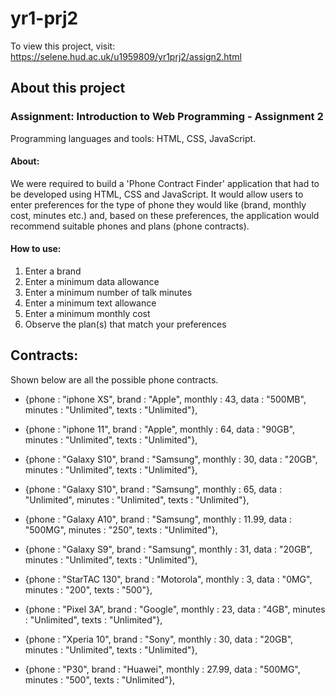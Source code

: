 # yr1-prj2

To view this project, visit: https://selene.hud.ac.uk/u1959809/yr1prj2/assign2.html

## About this project
### Assignment: Introduction to Web Programming - Assignment 2

Programming languages and tools: HTML, CSS, JavaScript.

#### About: 
We were required to build a 'Phone Contract Finder' application that had to be developed using HTML, CSS and JavaScript. It would allow users to enter preferences for the type of phone they would like (brand, monthly cost, minutes etc.) and, based on these preferences, the application would recommend suitable phones and plans (phone contracts).

#### How to use:
1. Enter a brand
2. Enter a minimum data allowance
3. Enter a minimum number of talk minutes
4. Enter a minimum text allowance
5. Enter a minimum monthly cost
6. Observe the plan(s) that match your preferences

## Contracts:
Shown below are all the possible phone contracts.

- {phone : "iphone XS", brand : "Apple", monthly : 43, data : "500MB", minutes : "Unlimited", texts : "Unlimited"},

- {phone : "iphone 11", brand : "Apple", monthly : 64, data : "90GB", minutes : "Unlimited", texts : "Unlimited"},

- {phone : "Galaxy S10", brand : "Samsung", monthly : 30, data : "20GB", minutes : "Unlimited", texts : "Unlimited"},

- {phone : "Galaxy S10", brand : "Samsung", monthly : 65, data : "Unlimited", minutes : "Unlimited", texts : "Unlimited"},

- {phone : "Galaxy A10", brand : "Samsung", monthly : 11.99, data : "500MG", minutes : "250", texts : "Unlimited"},

- {phone : "Galaxy S9", brand : "Samsung", monthly : 31, data : "20GB", minutes : "Unlimited", texts : "Unlimited"},

- {phone : "StarTAC 130", brand : "Motorola", monthly : 3, data : "0MG", minutes : "200", texts : "500"},

- {phone : "Pixel 3A", brand : "Google", monthly : 23, data : "4GB", minutes : "Unlimited", texts : "Unlimited"},

- {phone : "Xperia 10", brand : "Sony", monthly : 30, data : "20GB", minutes : "Unlimited", texts : "Unlimited"},

- {phone : "P30", brand : "Huawei", monthly : 27.99, data : "500MG", minutes : "500", texts : "Unlimited"},
